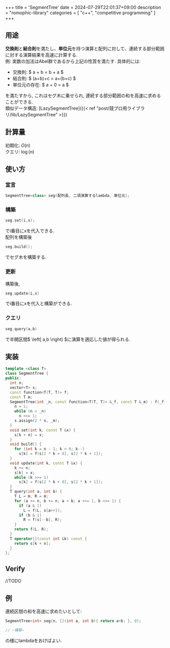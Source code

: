 +++
title = 'SegmentTree'
date = 2024-07-29T22:01:37+09:00
description = "romophic-library"
categories = [
  "c++",
  "competitive programming"
]
+++
## 用途
**交換則**と**結合則**を満たし、**単位元**を持つ演算と配列に対して、連続する部分範囲に対する演算結果を高速に計算する.  
例:
実数の加法はAbel群であるから上記の性質を満たす. 具体的には:

- 交換則: $ a + b = b + a $
- 結合則: $ (a+b)+c = a+(b+c) $
- 単位元の存在: $ a + 0 = a $

を満たすから, これはセグ木に乗せられ, 連続する部分範囲の和を高速に求めることができる.  
類似データ構造: [LazySegmentTree]({{< ref "post/競プロ用ライブラリ/lib/LazySegmentTree" >}})

## 計算量
初期化: $O(n)$  
クエリ: $\log(n)$

## 使い方
### 宣言
```cpp
SegmentTree<class> seg(配列長, 二項演算するlambda, 単位元);
```
### 構築
```cpp
seg.set(i,x);
```
でi番目にxを代入できる.  
配列を構築後
```cpp
seg.build();
```
でセグ木を構築する.
### 更新
構築後,
```cpp
seg.update(i,x)
```
でi番目にxを代入と構築ができる.

### クエリ
```cpp
seg.query(a,b)
```
で半開区間$ \left[ a,b \right) $に演算を適応した値が得られる.

## 実装
```cpp
template <class T>
class SegmentTree {
public:
  int n;
  vector<T> s;
  const function<T(T, T)> f;
  const T m;
  SegmentTree(int _n, const function<T(T, T)> &_f, const T &_m) : f(_f), m(_m) {
    n = 1;
    while (n < _n)
      n <<= 1;
    s.assign(2 * n, _m);
  }
  void set(int k, const T &x) {
    s[k + n] = x;
  }
  void build() {
    for (int k = n - 1; k > 0; k--)
      s[k] = f(s[2 * k + 0], s[2 * k + 1]);
  }
  void update(int k, const T &x) {
    k += n;
    s[k] = x;
    while (k >>= 1)
      s[k] = f(s[2 * k + 0], s[2 * k + 1]);
  }
  T query(int a, int b) {
    T L = m, R = m;
    for (a += n, b += n; a < b; a >>= 1, b >>= 1) {
      if (a & 1)
        L = f(L, s[a++]);
      if (b & 1)
        R = f(s[--b], R);
    }
    return f(L, R);
  }
  T operator[](const int &k) const {
    return s[k + n];
  }
};
```

## Verify
//TODO

## 例
連続区間の和を高速に求めたいとして:
```cpp
SegmentTree<int> seg(n, [](int a, int b){ return a+b; }, 0);

// ~構築~
```
の様にlambdaをおけばよい.